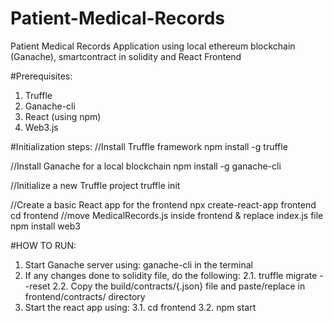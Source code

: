 # Patient-Medical-Records
Patient Medical Records Application using local ethereum blockchain (Ganache), smartcontract in solidity and React Frontend

#Prerequisites:
1. Truffle
2. Ganache-cli
3. React (using npm)
4. Web3.js

#Initialization steps:
  //Install Truffle framework
  npm install -g truffle
  
  //Install Ganache for a local blockchain
  npm install -g ganache-cli
  
  //Initialize a new Truffle project
  truffle init
  
  //Create a basic React app for the frontend
  npx create-react-app frontend
  cd frontend
  //move MedicalRecords.js inside frontend & replace index.js file
  npm install web3

#HOW TO RUN:
1. Start Ganache server using: ganache-cli in the terminal
2. If any changes done to solidity file, do the following:
  2.1. truffle migrate --reset
  2.2. Copy the build/contracts/{.json} file and paste/replace in frontend/contracts/ directory
3. Start the react app using:
  3.1. cd frontend
  3.2. npm start
